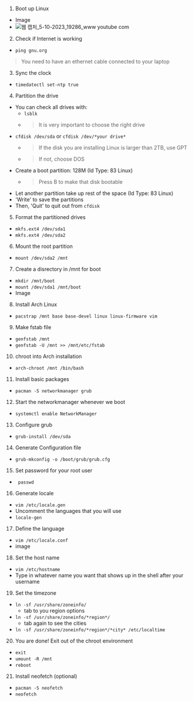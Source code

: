 1. Boot up Linux
- Image
- ![웹 캡처_5-10-2023_19286_www youtube com](https://github.com/jmhong20/jaemin_port/assets/59593685/646e3483-bb8d-4423-a46b-ca3b58bca733)
2. Check if Internet is working
- `ping gnu.org`
> You need to have an ethernet cable connected to your laptop
3. Sync the clock
- `timedatectl set-ntp true`
4. Partition the drive
- You can check all drives with:
	- `lsblk`
	- >It is very important to choose the right drive
- `cfdisk /dev/sda` or `cfdisk /dev/*your drive*`
	- >If the disk you are installing Linux is larger than 2TB, use GPT
	- >If not, choose DOS
- Create a boot partition: 128M (Id Type: 83 Linux)
	- >Press B to make that disk bootable
- Let another partition take up rest of the space (Id Type: 83 Linux)
- 'Write' to save the partitions
- Then, 'Quit' to quit out from `cfdisk`
5. Format the partitioned drives
- `mkfs.ext4 /dev/sda1`
- `mkfs.ext4 /dev/sda2`
6. Mount the root partition
- `mount /dev/sda2 /mnt`
7. Create a disrectory in /mnt for boot
- `mkdir /mnt/boot`
- `mount /dev/sda1 /mnt/boot`
- Image
8. Install Arch Linux
- `pacstrap /mnt base base-devel linux linux-firmware vim`
9. Make fstab file
- `genfstab /mnt`
- `genfstab -U /mnt >> /mnt/etc/fstab`
10. chroot into Arch installation
- `arch-chroot /mnt /bin/bash`
11. Install basic packages
- `pacman -S networkmanager grub`
12. Start the networkmanager whenever we boot
- `systemctl enable NetworkManager`
13. Configure grub
- `grub-install /dev/sda`
14. Generate Configuration file
- `grub-mkconfig -o /boot/grub/grub.cfg`
15. Set password for your root user
- ` passwd`
16. Generate locale
- `vim /etc/locale.gen`
- Uncomment the languages that you will use
- `locale-gen`
17. Define the language
- `vim /etc/locale.conf`
- image
18. Set the host name
- `vim /etc/hostname`
- Type in whatever name you want that shows up in the shell after your username
19. Set the timezone
- `ln -sf /usr/share/zoneinfo/`
	- tab to you region options
- `ln -sf /usr/share/zoneinfo/*region*/`
	- tab again to see the cities
- `ln -sf /usr/share/zoneinfo/*region*/*city* /etc/localtime`
20. You are done! Exit out of the chroot environment
- `exit`
- `umount -R /mnt`
- `reboot`
21. Install neofetch (optional)
- `pacman -S neofetch`
- `neofetch`
